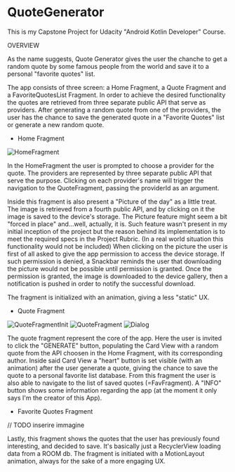 # QuoteGenerator
 
This is my Capstone Project for Udacity "Android Kotlin Developer" Course.

OVERVIEW

As the name suggests, Quote Generator gives the user the chanche to get a random quote by some famous people from the world and save it to a personal "favorite quotes" list. 

The app consists of three screen: a Home Fragment, a Quote Fragment and a FavoriteQuotesList Fragment. 
In order to achieve the desired functionality the quotes are retrieved from three separate public API that serve as providers. After generating a random quote from one of the providers, the user has the chance to save the generated quote in a "Favorite Quotes" list or generate a new random quote.

- Home Fragment

![HomeFragment](https://user-images.githubusercontent.com/98179119/158987538-bf877903-b1dd-4c3e-b8d0-fe2861393bb9.png)

In the HomeFragment the user is prompted to choose a provider for the quote. The providers are represented by three separate public API that serve the purpose. Clicking on each provider's name will trigger the navigation to the QuoteFragment, passing the providerId as an argument.

Inside this fragment is also present a "Picture of the day" as a little treat. The image is retrieved from a fourth public API, and by clicking on it the image is saved to the device's storage. 
The Picture feature might seem a bit "forced in place" and...well, actually, it is. Such feature wasn't present in my initial inception of the project but the reason behind its implementation is to meet the required specs in the Project Rubric. (In a real world situation this functionality would not be included)
When clicking on the picture the user is first of all asked to give the app permission to access the device storage. If such permission is denied, a Snackbar reminds the user that downloading the picture would not be possible until permission is granted. 
Once the permission is granted, the image is downloaded to the device gallery, then a notification is pushed in order to notify the successful download.

The fragment is initialized with an animation, giving a less "static" UX. 

- Quote Fragment

![QuoteFragmentInit](https://user-images.githubusercontent.com/98179119/158991046-7b102d3c-9910-4004-8b0a-61b3c7f7a8af.png)
![QuoteFragment](https://user-images.githubusercontent.com/98179119/158991149-3921943b-c39f-4b74-ac73-713f5324cacb.png)
![Dialog](https://user-images.githubusercontent.com/98179119/158991209-ab73cd10-6327-40e9-89b6-c82d42a5eca4.png)


The quote fragment represent the core of the app. Here the user is invited to click the "GENERATE" button, populating the Card View with a random quote from the API choosen in the Home Fragment, with its corresponding author. Inside said Card View a "heart" button is set visible (with an animation) after the user generate a quote, giving the chance to save the quote to a personal favorite list database. From this fragment the user is also able to navigate to the list of saved quotes (=FavFragment).
A "INFO" button shows some information regarding the app (at the moment it only says I'm the creator of this App).

- Favorite Quotes Fragment

// TODO inserire immagine 

Lastly, this fragment shows the quotes that the user has previously found interesting, and decided to save. 
It's basically just a RecyclerView loading data from a ROOM db. The fragment is initiated with a MotionLayout animation, always for the sake of a more engaging UX.






